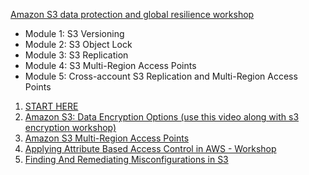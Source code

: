 [Amazon S3 data protection and global resilience workshop](https://catalog.workshops.aws/s3-data-protection/en-US)
- Module 1: S3 Versioning
- Module 2: S3 Object Lock
- Module 3: S3 Replication
- Module 4: S3 Multi-Region Access Points
- Module 5: Cross-account S3 Replication and Multi-Region Access Points
1. [START HERE](https://catalog.us-east-1.prod.workshops.aws/workshops/aad9ff1e-b607-45bc-893f-121ea5224f24/en-US/s3)
1. [Amazon S3: Data Encryption Options (use this video along with s3 encryption workshop)](https://www.youtube.com/watch?v=U1USUvvhuCY)
1. [Amazon S3 Multi-Region Access Points](https://catalog.workshops.aws/s3multiregionaccesspoints/en-US)
1. [Applying Attribute Based Access Control in AWS - Workshop](https://catalog.workshops.aws/applying-abac/en-US)
1. [Finding And Remediating Misconfigurations in S3](https://trendmicro.awsworkshop.io/ee/60_finding_and_remediating/6001_s3_bucket.html)
